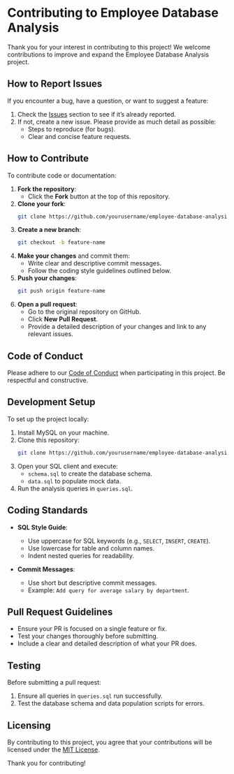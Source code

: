 # Contributing to Employee Database Analysis

Thank you for your interest in contributing to this project! We welcome contributions to improve and expand the Employee Database Analysis project.

## How to Report Issues

If you encounter a bug, have a question, or want to suggest a feature:
1. Check the [Issues](https://github.com/Goinwrong/employee-database-analysis/issues) section to see if it’s already reported.
2. If not, create a new issue. Please provide as much detail as possible:
   - Steps to reproduce (for bugs).
   - Clear and concise feature requests.

## How to Contribute

To contribute code or documentation:
1. **Fork the repository**:
   - Click the **Fork** button at the top of this repository.
2. **Clone your fork**:
   ```bash
   git clone https://github.com/yourusername/employee-database-analysis.git
   ```
3. **Create a new branch**:
   ```bash
   git checkout -b feature-name
   ```
4. **Make your changes** and commit them:
   - Write clear and descriptive commit messages.
   - Follow the coding style guidelines outlined below.
5. **Push your changes**:
   ```bash
   git push origin feature-name
   ```
6. **Open a pull request**:
   - Go to the original repository on GitHub.
   - Click **New Pull Request**.
   - Provide a detailed description of your changes and link to any relevant issues.

## Code of Conduct

Please adhere to our [Code of Conduct](CODE_OF_CONDUCT.md) when participating in this project. Be respectful and constructive.

## Development Setup

To set up the project locally:
1. Install MySQL on your machine.
2. Clone this repository:
   ```bash
   git clone https://github.com/yourusername/employee-database-analysis.git
   ```
3. Open your SQL client and execute:
   - `schema.sql` to create the database schema.
   - `data.sql` to populate mock data.
4. Run the analysis queries in `queries.sql`.

## Coding Standards

- **SQL Style Guide**:
  - Use uppercase for SQL keywords (e.g., `SELECT`, `INSERT`, `CREATE`).
  - Use lowercase for table and column names.
  - Indent nested queries for readability.

- **Commit Messages**:
  - Use short but descriptive commit messages.
  - Example: `Add query for average salary by department`.

## Pull Request Guidelines

- Ensure your PR is focused on a single feature or fix.
- Test your changes thoroughly before submitting.
- Include a clear and detailed description of what your PR does.

## Testing

Before submitting a pull request:
1. Ensure all queries in `queries.sql` run successfully.
2. Test the database schema and data population scripts for errors.

## Licensing

By contributing to this project, you agree that your contributions will be licensed under the [MIT License](LICENSE).

Thank you for contributing!


